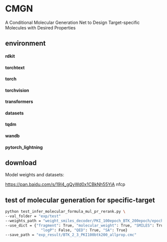 # CMGN
A Conditional Molecular Generation Net to Design Target-specific Molecules with Desired Properties

## environment
#### rdkit
#### torchtext
#### torch
#### torchvision
#### transformers
#### datasets
#### tqdm
#### wandb
#### pytorch_lightning

## download
Model weights and datasets:

https://pan.baidu.com/s/19I4_gQyWd0x1CBkNh55YiA 
nfcp


## test of molecular generation for specific-target
```bash
python test_infer_molecular_formula_mul_pr_rerank.py \
--val_folder = "exp/test"
--weights_path = "weight_smiles_decoder/PKI_100epoch_BTK_200epoch/epoch_199_loss_0.024621.pth"
--use_dict = {"fragment": True, "molecular_weight": True, "SMILES": True,
                "logP": False, "QED": True, "SA": True}
--save_path = "exp_result/BTK_2_3_PKI100btk200_allprop.cmc"
